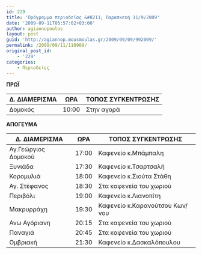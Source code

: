 ```yaml
---
id: 229
title: 'Πρόγραμμα περιοδείας &#8211; Παρασκευή 11/9/2009'
date: '2009-09-11T05:57:02+03:00'
author: agiannopoulos
layout: post
guid: 'http://agiannop.mousmoulas.gr/2009/09/09/992009/'
permalink: /2009/09/11/110909/
original_post_id:
    - '229'
categories:
    - Περιοδείες
---
```


**ΠΡΩΪ**

| Δ. ΔΙΑΜΕΡΙΣΜΑ | ΩΡΑ | ΤΟΠΟΣ ΣΥΓΚΕΝΤΡΩΣΗΣ |
|---|---|---|
| Δομoκός | 10:00 | Στην αγορά |


**ΑΠΟΓΕΥΜΑ**

| Δ. ΔΙΑΜΕΡΙΣΜΑ | ΩΡΑ | ΤΟΠΟΣ ΣΥΓΚΕΝΤΡΩΣΗΣ |
|---|---|---|
| Αγ.Γεώργιος Δομοκού | 17:00 | Καφενείο κ.Μπάμπαλη |
| Ξυνιάδα | 17:30 | Καφενείο κ.Τσαρτσαλή |
| Κορομυλιά | 18:00 | Καφενείο κ.Σιούτα Στάθη |
| Αγ. Στέφανος | 18:30 | Στα καφενεία του χωριού |
| Περιβόλι | 19:00 | Καφενείο κ.Λιανοπίτη |
| Μακρυρράχη | 19:30 | Καφενείο κ.Καρανούτσου Κων/νου |
| Ανω Αγόριανη | 20:15 | Στα καφενεία του χωριού |
| Παναγιά | 20:45 | Στα καφενεία του χωριού |
| Ομβριακή | 21:30 | Καφενείο κ.Δασκαλόπουλου |